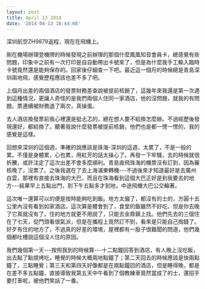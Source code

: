 ```yaml
---
layout: post
title: April 13 2014
date: '2014-04-13 18:44:08'
---
```


深圳航空ZH9879返程，現在在飛機上。

剛在機場辦理登機牌的時候發現之前辦理的那個什麼鳳凰知音會員卡，總感覺有些問題，印象中之前有一次打印是自自動帶出卡號來了，但是為什麼我手工輸入臨時卡號竟然還是能夠保存的。回家後仔細查一下吧。最近這一個月的時候總是青島深圳兩地飛，感覺歷程應該也差不多了吧。

上個月出差的兩個酒店的發票財務差查說被提前核銷了，這幾年來我還是第一次遇到這種情況，更讓人奇怪的是我們兩個人住同一家酒店，他的沒問題，就我的有問題。票連續被財務退了兩次，真操蛋。

去人酒店換發票前我心裡還是挺忐忑的，總在想人要不給換怎麼辦。不過經歷後發現還好，都給換了。聽著我說什麼發票被提前核銷，他們也是都一愣一愣的，我的感覺是這樣。

回想來深圳的這個週，準確的說應該是珠海-深圳的這週，太累了，不是一般的累。不僅是身體累，心也累，用紅芳的話太操心了。再發一下牢騷，去的時候就很折騰，或許注定了這次出差不會多麼順利。青島直飛珠海的機票沒有訂到，因為審核晚了，沒票了。之後我選在了去上海浦東轉機---不過後來才知道最好是去廣州白雲，那裡有直接去珠海的大巴，而且在珠海看到這個大巴正好是到我要去的地方---結果早上五點出門，到下午五點多才到地，中途飛機大巴公交輪著。

這次唯一還算可以的便是按時能夠吃到飯。地方太偏了，都沒有的士的，方圓十五公里內沒有看到如家酒店。這次算是體會到了，食堂的飯雖然不好吃，但是你去晚了它真就沒有了。住的地方就更不用說了，只能去金鼎鎮上找。他們先去的三個住在了七天，從門頭看很氣派，但是在攜程上竟然訂不到，看來是只能自己掏錢了。好歹有住的地方了，不過真的好差的環境，屋裡都有一股子很難聞的問道，他們幾個都吐槽說這個沒人住的原因。

我們幾個第一天---按照我到的時候算---十二點鐘回答到酒店，有人晚上沒吃飯，出去點了點燒烤吃，睡覺的時候大概兩地點鐘了；第二天回去的時候應該是快兩點鐘了，三點睡覺；第三天和第四天好像都是在兩點鐘回的酒店，但是睡得晚，都是在差不多五點鐘，直接導致我第五天中午看到了個教練車竟然當成了的士，還招手要打車呢，被他們笑話了一番。